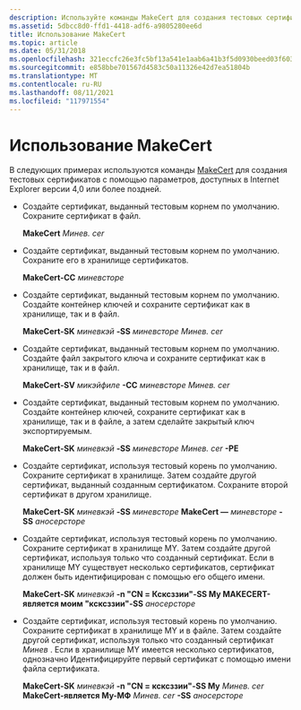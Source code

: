 ```yaml
---
description: Используйте команды MakeCert для создания тестовых сертификатов с помощью параметров, доступных в Internet Explorer версии 4,0 или более поздней.
ms.assetid: 5dbcc8d0-ffd1-4418-adf6-a9805280ee6d
title: Использование MakeCert
ms.topic: article
ms.date: 05/31/2018
ms.openlocfilehash: 321eccfc26e3fc5bf13a541e1aab6a41b3f5d0930beed03f6033211bf63ac689
ms.sourcegitcommit: e858bbe701567d4583c50a11326e42d7ea51804b
ms.translationtype: MT
ms.contentlocale: ru-RU
ms.lasthandoff: 08/11/2021
ms.locfileid: "117971554"
---
```

# <a name="using-makecert"></a>Использование MakeCert

В следующих примерах используются команды [MakeCert](makecert.md) для создания тестовых сертификатов с помощью параметров, доступных в Internet Explorer версии 4,0 или более поздней.

-   Создайте сертификат, выданный тестовым корнем по умолчанию. Сохраните сертификат в файл.

    **MakeCert** *Минев. cer*

-   Создайте сертификат, выданный тестовым корнем по умолчанию. Сохраните его в хранилище сертификатов.

    **MakeCert-СС** *миневсторе*

-   Создайте сертификат, выданный тестовым корнем по умолчанию. Создайте контейнер ключей и сохраните сертификат как в хранилище, так и в файл.

    **MakeCert-SK** *миневкэй* **-SS** *миневсторе* *Минев. cer*

-   Создайте сертификат, выданный тестовым корнем по умолчанию. Создайте файл закрытого ключа и сохраните сертификат как в хранилище, так и в файл.

    **MakeCert-SV** *микэйфиле* **-СС** *миневсторе* *Минев. cer*

-   Создайте сертификат, выданный тестовым корнем по умолчанию. Создайте контейнер ключей, сохраните сертификат как в хранилище, так и в файле, а затем сделайте закрытый ключ экспортируемым.

    **MakeCert-SK** *миневкэй* **-SS** *миневсторе* *Минев. cer* **-PE**

-   Создайте сертификат, используя тестовый корень по умолчанию. Сохраните сертификат в хранилище. Затем создайте другой сертификат, выданный созданным сертификатом. Сохраните второй сертификат в другом хранилище.

    **MakeCert-SK** *миневкэй* **-SS** *миневсторе* **MakeCert —** *миневсторе* **-SS** *аносерсторе*

-   Создайте сертификат, используя тестовый корень по умолчанию. Сохраните сертификат в хранилище MY. Затем создайте другой сертификат, используя только что созданный сертификат. Если в хранилище MY существует несколько сертификатов, сертификат должен быть идентифицирован с помощью его общего имени.

    **MakeCert-SK** *миневкэй* **-n "CN = Ксксззии"-SS My MAKECERT-является моим "ксксззии"-SS** *аносерсторе*

-   Создайте сертификат, используя тестовый корень по умолчанию. Сохраните сертификат в хранилище MY и в файле. Затем создайте другой сертификат, используя только что созданный сертификат *Минев* . Если в хранилище MY имеется несколько сертификатов, однозначно Идентифицируйте первый сертификат с помощью имени файла сертификата.

    **MakeCert-SK** *миневкэй* **-n "CN = ксксззии"-SS My** *Минев. cer* **MakeCert-является My-МФ** *Минев. cer* **-SS** *аносерсторе*

 

 



